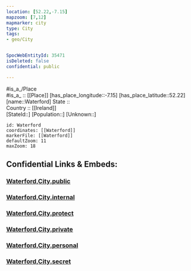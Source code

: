 ```yaml
---
location: [52.22,-7.15] 
mapzoom: [7,12] 
mapmarker: city 
type: City
tags:
- geo/City


SpocWebEntityId: 35471
isDeleted: false
confidential: public

---
```

#is_a_/Place  
#is_a_ :: [[Place]] 
[has_place_longitude::-7.15] 
[has_place_latitude::52.22] 
[name::Waterford] 
State ::  
Country :: [[Ireland]]  
[StateId::] 
[Population::] 
[Unknown::] 


```leaflet
id: Waterford
coordinates: [[Waterford]] 
markerFile: [[Waterford]] 
defaultZoom: 11 
maxZoom: 18
```


## Confidential Links & Embeds: 

### [Waterford,City.public](/_public/\Earth\Continent\Europe\Europe~North\Ireland\Ireland,Provinces\Munster\Waterford,County\counties~WaterfordWaterford,City.public.md) 

### [Waterford,City.internal](/_internal/\Earth\Continent\Europe\Europe~North\Ireland\Ireland,Provinces\Munster\Waterford,County\counties~WaterfordWaterford,City.internal.md) 

### [Waterford,City.protect](/_protect/\Earth\Continent\Europe\Europe~North\Ireland\Ireland,Provinces\Munster\Waterford,County\counties~WaterfordWaterford,City.protect.md) 

### [Waterford,City.private](/_private/\Earth\Continent\Europe\Europe~North\Ireland\Ireland,Provinces\Munster\Waterford,County\counties~WaterfordWaterford,City.private.md) 

### [Waterford,City.personal](/_personal/\Earth\Continent\Europe\Europe~North\Ireland\Ireland,Provinces\Munster\Waterford,County\counties~WaterfordWaterford,City.personal.md) 

### [Waterford,City.secret](/_secret/\Earth\Continent\Europe\Europe~North\Ireland\Ireland,Provinces\Munster\Waterford,County\counties~WaterfordWaterford,City.secret.md)

